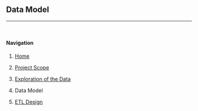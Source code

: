 ## Data Model
------------------------------

<br>

#### Navigation

1. [Home](../README.md)

2. [Project Scope](ProjectScope.md)

3. [Exploration of the Data](DataExploration.md)

4. Data Model

5. [ETL Design](ETLDesign.md)